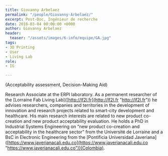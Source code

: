 ```yaml
---
title: Giovanny Arbelaez
permalink: "/people/Giovanny-Arbelaez/"
excerpt: Post-Doc, Ingénieur de recherche
date: 2018-03-04 00:00:00 +0000
author: Giovanny Arbelaez
header:
  teaser: "/assets/images/6-info/equipe/GA.jpg"
tags:
- 3D Printing
- User
- Living Lab
role:
- IG

---
```

(Acceptability assessment, Decision-Making Aid)

Research Associate at the ERPI laboratory. As a permanent researcher of the \[Lorraine Fab Living Lab\]([http://lf2l.fr](http://lf2l.fr "http://lf2l.fr")) he advises researchers, companies and territories in the development of innovation and research projects related to smart-city development and healthcare. His main research interests are related to new product co-creation and new product acceptability evaluation. He holds a PhD in Industrial Systems Engineering on “new product co-creation and acceptability in the healthcare sector” from the Université de Lorraine and a BsC in Electronic Engineering from the \[Pontificia Universidad Javeriana\]([https://www.javerianacali.edu.co](https://www.javerianacali.edu.co "https://www.javerianacali.edu.co"))(Colombia).
